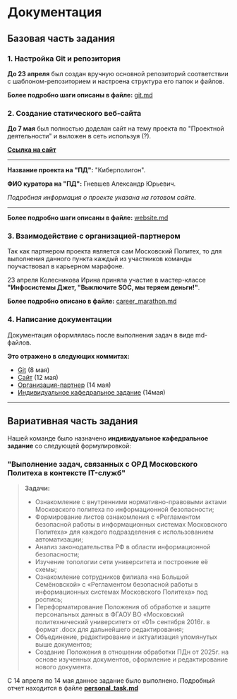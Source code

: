# Документация

## Базовая часть задания

### 1. Настройка Git и репозитория
**До 23 апреля** был создан вручную основной репозиторий соответствии с шаблоном-репозиторием и настроена структура его папок и файлов.

**Более подробно шаги описаны в файле:** [git.md](git.md)

### 2. Создание статического веб-сайта
**До 7 мая** был полностью доделан сайт на тему проекта по 
"Проектной деятельности" и выложен в сеть используя (?).

**[Ссылка на сайт](https://kolesnikovairina412.github.io/praktica/#home)**

___
**Название проекта на "ПД":** "Киберполигон".

**ФИО куратора на "ПД":** Гневшев Александр Юрьевич.

_Подробная информация о проекте указана на готовом сайте._
___

**Более подробно шаги описаны в файле:** [website.md](website.md)

### 3. Взаимодействие с организацией-партнером

Так как партнером проекта является сам Московский Политех, то для выполнения данного пункта каждый из участников команды поучаствовал в карьерном марафоне.

23 апреля Колесникова Ирина приняла участие в мастер-классе **"Инфосистемы Джет, "Выключите SOC, мы теряем деньги!"**.



**Более подробно описано в файле:** [career_marathon.md](career_marathon.md)

### 4. Написание документации

Документация оформлялась после выполнения задач в виде md-файлов.

**Это отражено в следующих коммитах:**
- [Git](https://github.com/KolesnikovaIrina412/praktica/commit/1e071d52a54c99459d7e456f0fb1aee35f418bad) (8 мая)
- [Сайт](https://github.com/KolesnikovaIrina412/praktica/commit/a57d09eacd004c381db28d4bef9a0241d071f93c) (12 мая)
- [Организация-партнер](https://github.com/KolesnikovaIrina412/praktica/commit/091ec214b17712d291f3b6ed0db51b22d07b66ec) (14 мая)
- [Индивидуальное кафедральное задание](https://github.com/KolesnikovaIrina412/praktica/commit/0ba2fa9543a0f93d0be5ce0c4b5a385b69c31469) (14мая)

___

## Вариативная часть задания

Нашей команде было назначено **индивидуальное кафедральное задание** со следующей формулировкой:

### "Выполнение задач, связанных с ОРД Московского Политеха в контексте IT-служб"
> **Задачи:**
> - Ознакомление с внутренними нормативно-правовыми актами Московского политеха по информационной безопасности;
> - Формирование листов ознакомления с «Регламентом безопасной работы в информационных системах Московского Политеха» для каждого подразделения с использованием автоматизации;
> - Анализ законодательства РФ в области информационной безопасности;
> - Изучение топологии сети университета и построение её схемы;
> - Ознакомление сотрудников филиала «на Большой Семёновской» с «Регламентом безопасной работы в информационных системах Московского Политеха» под роспись;
> - Переформатирование Положения об обработке и защите персональных данных в ФГАОУ ВО «Московский политехнический университет» от «01» сентября 2016г. в формат .docx для дальнейшего редактирования;
> - Объединение, редактирование и актуализация упомянутых выше документов;
> - Создание Положения в отношении обработки ПДн от 2025г. на основе изученных документов, оформление и редактирование нового документа.


С 14 апреля по 14 мая данное задание было выполнено. Подробный отчет находится в файле
**[personal_task.md](personal_task.md)**
